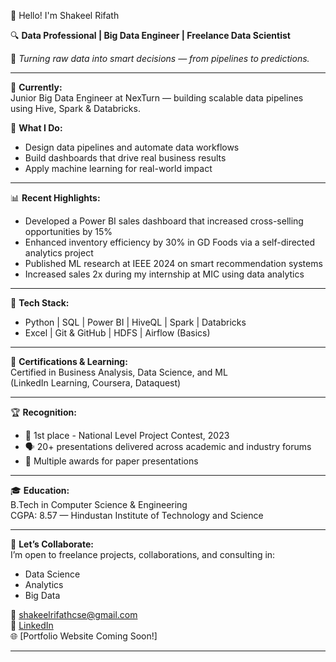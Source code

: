 👋 Hello! I'm Shakeel Rifath

🔍 **Data Professional | Big Data Engineer | Freelance Data Scientist**

🚀 *Turning raw data into smart decisions — from pipelines to predictions.*

---

💼 **Currently:**  
Junior Big Data Engineer at NexTurn — building scalable data pipelines using Hive, Spark & Databricks.

🧠 **What I Do:**  
- Design data pipelines and automate data workflows  
- Build dashboards that drive real business results  
- Apply machine learning for real-world impact  

---

📊 **Recent Highlights:**
- Developed a Power BI sales dashboard that increased cross-selling opportunities by 15%  
- Enhanced inventory efficiency by 30% in GD Foods via a self-directed analytics project  
- Published ML research at IEEE 2024 on smart recommendation systems  
- Increased sales 2x during my internship at MIC using data analytics  

---

🧰 **Tech Stack:**  
- Python | SQL | Power BI | HiveQL | Spark | Databricks  
- Excel | Git & GitHub | HDFS | Airflow (Basics)

---

🎯 **Certifications & Learning:**  
Certified in Business Analysis, Data Science, and ML  
(LinkedIn Learning, Coursera, Dataquest)

---

🏆 **Recognition:**  
- 🥇 1st place - National Level Project Contest, 2023  
- 🗣️ 20+ presentations delivered across academic and industry forums  
- 🧾 Multiple awards for paper presentations

---

🎓 **Education:**  
B.Tech in Computer Science & Engineering  
CGPA: 8.57 — Hindustan Institute of Technology and Science

---

🤝 **Let’s Collaborate:**  
I’m open to freelance projects, collaborations, and consulting in:
- Data Science  
- Analytics  
- Big Data  

📧 shakeelrifathcse@gmail.com  
🔗 [LinkedIn](https://www.linkedin.com/in/shakeelrifath)  
🌐 [Portfolio Website Coming Soon!]

---

<!---
shakeelrifath is a ✨ special ✨ repository because its README.md (this file) appears on your GitHub profile.
You can click the Preview link to take a look at your changes.
--->
